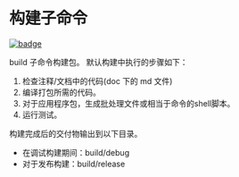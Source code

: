 # 构建子命令

[![badge](https://img.shields.io/endpoint.svg?url=https%3A%2F%2Fgezf7g7pd5.execute-api.ap-northeast-1.amazonaws.com%2Fdefault%2Fsource_up_to_date%3Fowner%3Derg-lang%26repos%3Derg%26ref%3Dmain%26path%3Ddoc/EN/tools/build.md%26commit_hash%3Dd15cbbf7b33df0f78a575cff9679d84c36ea3ab1)](https://gezf7g7pd5.execute-api.ap-northeast-1.amazonaws.com/default/source_up_to_date?owner=erg-lang&repos=erg&ref=main&path=doc/EN/tools/build.md&commit_hash=d15cbbf7b33df0f78a575cff9679d84c36ea3ab1)

build 子命令构建包。
默认构建中执行的步骤如下：

1. 检查注释/文档中的代码(doc 下的 md 文件)
2. 编译打包所需的代码。
3. 对于应用程序包，生成批处理文件或相当于命令的shell脚本。
4. 运行测试。

构建完成后的交付物输出到以下目录。

* 在调试构建期间：build/debug
* 对于发布构建：build/release